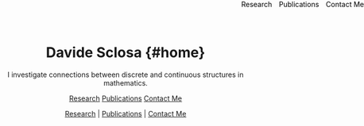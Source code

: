 <style>
.menu {
    position: absolute;
    top: 0;
    right: 0;
    list-style-type: none;
    margin: 0;
    padding: 0;
}

.menu li {
    display: inline;
    margin-left: 10px;
}

.menu li:first-child {
    margin-left: 0;
}
</style>




# Davide Sclosa {#home}
I investigate connections between discrete and continuous structures in mathematics.

[Research](research.md) [Publications](publications.md) [Contact Me](mailto:davide.sclosa@gmail.com)

<div style="text-align: center;">
    <a href="research">Research</a> | 
    <a href="publications">Publications</a> | 
    <a href="mailto:davide.sclosa@gmail.com">Contact Me</a>
</div>

<ul class="menu">
    <li><a href="#home" style="text-decoration: none; color: black;">Research</a></li>
    <li><a href="#publications" style="text-decoration: none; color: black;">Publications</a></li>
    <li><a href="#mailto:davide.sclosa@gmail.com" style="text-decoration: none; color: black;">Contact Me</a></li>
</ul>


<style>
    body {
        text-align: center;
    }
    
    .container {
        max-width: 600px; /* Adjust the width as needed */
        margin: 0 auto; /* Center the container horizontally */
        padding: 0 20px; /* Optional: Add padding to the sides */
    }
</style>

<div class="container">
    <!-- Your content goes here -->
</div>
